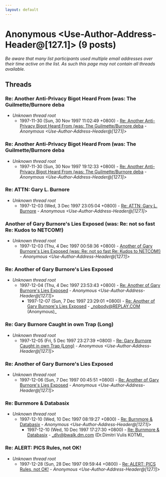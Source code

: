 ```yaml
---
layout: default
---
```


# Anonymous <Use-Author-Address-Header@[127.1]> (9 posts)

_Be aware that many list participants used multiple email addresses over their time active on the list. As such this page may not contain all threads available._

## Threads

### Re: Another Anti-Privacy Bigot Heard From (was: The Guilmette/Burnore deba
+ _Unknown thread root_
  + 1997-11-30 (Sun, 30 Nov 1997 11:02:49 +0800) - [Re: Another Anti-Privacy Bigot Heard From (was: The Guilmette/Burnore deba](/archive/1997/11/081d294f6667a1864db01bcdb92b6d7216bc8db3fa1cb208e3ad4b3076ba2b9f) - _Anonymous \<Use-Author-Address-Header@[127.1]\>_

### Re: Another Anti-Privacy Bigot Heard From (was: The Guilmette/Burnore deba
+ _Unknown thread root_
  + 1997-11-30 (Sun, 30 Nov 1997 19:12:33 +0800) - [Re: Another Anti-Privacy Bigot Heard From (was: The Guilmette/Burnore deba](/archive/1997/11/fb6add019b7d4caf9a986a610ec75028f45615bc94d2cd4590579bf97cdb2511) - _Anonymous \<Use-Author-Address-Header@[127.1]\>_

### Re: ATTN: Gary L. Burnore
+ _Unknown thread root_
  + 1997-12-03 (Wed, 3 Dec 1997 23:05:04 +0800) - [Re: ATTN: Gary L. Burnore](/archive/1997/12/f95629cc622628c2a49b49f6c67b8a4633a5bbd0bceaf4a605b0c4a91c153d2b) - _Anonymous \<Use-Author-Address-Header@[127.1]\>_

### Another of Gary Burnore's Lies Exposed (was: Re: not so fast Re: Kudos to NETCOM!)
+ _Unknown thread root_
  + 1997-12-03 (Thu, 4 Dec 1997 00:58:36 +0800) - [Another of Gary Burnore's Lies Exposed (was: Re: not so fast Re: Kudos to NETCOM!)](/archive/1997/12/a02c6a1193e9ec3a979b391fda07cd0b4c474d83fb9fea07cbfa8e1dd0cec7bd) - _Anonymous \<Use-Author-Address-Header@[127.1]\>_

### Re: Another of Gary Burnore's Lies Exposed
+ _Unknown thread root_
  + 1997-12-04 (Thu, 4 Dec 1997 23:53:43 +0800) - [Re: Another of Gary Burnore's Lies Exposed](/archive/1997/12/db3586c2f6489adc6767c021a9a181ffbb37834b5a1b568baa41194b9a7ec729) - _Anonymous \<Use-Author-Address-Header@[127.1]\>_
    + 1997-12-07 (Sun, 7 Dec 1997 23:29:01 +0800) - [Re: Another of Gary Burnore's Lies Exposed](/archive/1997/12/152c38563b185d6c471bc04f563a9a51b0fbfe740fed63e1eeeb5b56146ec00d) - _nobody@REPLAY.COM (Anonymous)_

### Re: Gary Burnore Caught in own Trap (Long)
+ _Unknown thread root_
  + 1997-12-05 (Fri, 5 Dec 1997 23:27:39 +0800) - [Re: Gary Burnore Caught in own Trap (Long)](/archive/1997/12/c7a450276b806d32928bc2794dc85229c4b809ceb3276bdd3c2af21478b509c1) - _Anonymous \<Use-Author-Address-Header@[127.1]\>_

### Re: Another of Gary Burnore's Lies Exposed
+ _Unknown thread root_
  + 1997-12-06 (Sun, 7 Dec 1997 00:45:51 +0800) - [Re: Another of Gary Burnore's Lies Exposed](/archive/1997/12/a53b5bef479e5417cc5f81928715d88189ae3259023b93184b859b5afe46e129) - _Anonymous \<Use-Author-Address-Header@[127.1]\>_

### Re: Burnmore & Databasix
+ _Unknown thread root_
  + 1997-12-10 (Wed, 10 Dec 1997 08:19:27 +0800) - [Re: Burnmore & Databasix](/archive/1997/12/f831e7a24e376bed81e61a95f0e830c590d2d4c13ec9ecbf98dcc8fce0a5a26a) - _Anonymous \<Use-Author-Address-Header@[127.1]\>_
    + 1997-12-10 (Wed, 10 Dec 1997 17:27:30 +0800) - [Re: Burnmore & Databasix](/archive/1997/12/af592e38159be0109d0a942bbc3b392773ffe4ae8d032cf82c99163b538c92c5) - _dlv@bwalk.dm.com (Dr.Dimitri Vulis KOTM)_

### Re: ALERT: PICS Rules, not OK!
+ _Unknown thread root_
  + 1997-12-28 (Sun, 28 Dec 1997 09:59:44 +0800) - [Re: ALERT: PICS Rules, not OK!](/archive/1997/12/d67cf858df1d8d50bd022ee7eb86f47e04b45f906fc7945385c5ebd05fe05db3) - _Anonymous \<Use-Author-Address-Header@[127.1]\>_

